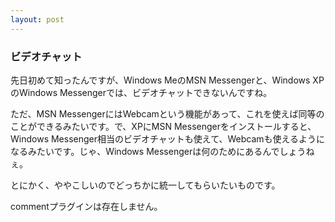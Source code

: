 ```yaml
---
layout: post
---
```

<h3>ビデオチャット</h3>
<p>先日初めて知ったんですが、Windows MeのMSN Messengerと、Windows XPのWindows Messengerでは、ビデオチャットできないんですね。</p>
<p>ただ、MSN MessengerにはWebcamという機能があって、これを使えば同等のことができるみたいです。で、XPにMSN Messengerをインストールすると、Windows Messenger相当のビデオチャットも使えて、Webcamも使えるようになるみたいです。じゃ、Windows Messengerは何のためにあるんでしょうねぇ。</p>
<p>とにかく、ややこしいのでどっちかに統一してもらいたいものです。</p>
<p><span class="error">commentプラグインは存在しません。</span> </p>
